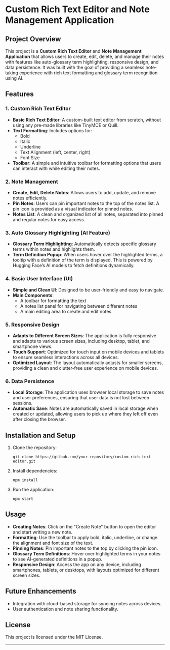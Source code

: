 # Custom Rich Text Editor and Note Management Application

## Project Overview
This project is a **Custom Rich Text Editor** and **Note Management Application** that allows users to create, edit, delete, and manage their notes with features like auto-glossary term highlighting, responsive design, and data persistence. It was built with the goal of providing a seamless note-taking experience with rich text formatting and glossary term recognition using AI.

## Features

### 1. Custom Rich Text Editor
- **Basic Rich Text Editor**: A custom-built text editor from scratch, without using any pre-made libraries like TinyMCE or Quill.
- **Text Formatting**: Includes options for:
  - Bold
  - Italic
  - Underline
  - Text Alignment (left, center, right)
  - Font Size
- **Toolbar**: A simple and intuitive toolbar for formatting options that users can interact with while editing their notes.

### 2. Note Management
- **Create, Edit, Delete Notes**: Allows users to add, update, and remove notes efficiently.
- **Pin Notes**: Users can pin important notes to the top of the notes list. A pin icon is provided as a visual indicator for pinned notes.
- **Notes List**: A clean and organized list of all notes, separated into pinned and regular notes for easy access.

### 3. Auto Glossary Highlighting (AI Feature)
- **Glossary Term Highlighting**: Automatically detects specific glossary terms within notes and highlights them.
- **Term Definition Popup**: When users hover over the highlighted terms, a tooltip with a definition of the term is displayed. This is powered by Hugging Face’s AI models to fetch definitions dynamically.

### 4. Basic User Interface (UI)
- **Simple and Clean UI**: Designed to be user-friendly and easy to navigate.
- **Main Components**:
  - A toolbar for formatting the text
  - A notes list panel for navigating between different notes
  - A main editing area to create and edit notes

### 5. Responsive Design
- **Adapts to Different Screen Sizes**: The application is fully responsive and adapts to various screen sizes, including desktop, tablet, and smartphone views.
- **Touch Support**: Optimized for touch input on mobile devices and tablets to ensure seamless interactions across all devices.
- **Optimized Layout**: The layout automatically adjusts for smaller screens, providing a clean and clutter-free user experience on mobile devices.

### 6. Data Persistence
- **Local Storage**: The application uses browser local storage to save notes and user preferences, ensuring that user data is not lost between sessions.
- **Automatic Save**: Notes are automatically saved in local storage when created or updated, allowing users to pick up where they left off even after closing the browser.

## Installation and Setup
1. Clone the repository:
   ```
   git clone https://github.com/your-repository/custom-rich-text-editor.git
   ```
2. Install dependencies:
   ```
   npm install
   ```
3. Run the application:
   ```
   npm start
   ```

## Usage
- **Creating Notes**: Click on the "Create Note" button to open the editor and start writing a new note.
- **Formatting**: Use the toolbar to apply bold, italic, underline, or change the alignment and font size of the text.
- **Pinning Notes**: Pin important notes to the top by clicking the pin icon.
- **Glossary Term Definitions**: Hover over highlighted terms in your notes to see AI-generated definitions in a popup.
- **Responsive Design**: Access the app on any device, including smartphones, tablets, or desktops, with layouts optimized for different screen sizes.

## Future Enhancements
- Integration with cloud-based storage for syncing notes across devices.
- User authentication and note sharing functionality.

## License
This project is licensed under the MIT License.

--- 

